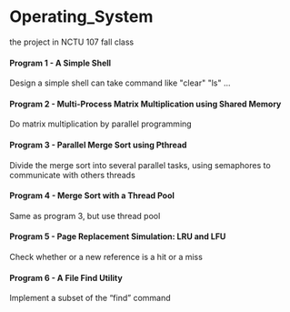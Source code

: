 # Operating_System
 the project in NCTU 107 fall class

#### Program 1 - A Simple Shell
Design a simple shell can take command like "clear" "ls" ...

#### Program 2 - Multi-Process Matrix Multiplication using Shared Memory
Do matrix multiplication by parallel programming

#### Program 3 - Parallel Merge Sort using Pthread
Divide the merge sort into several parallel tasks, using semaphores to communicate with others threads 

#### Program 4 - Merge Sort with a Thread Pool
Same as program 3, but use thread pool

#### Program 5 - Page Replacement Simulation: LRU and LFU
Check whether or a new reference is a hit or a miss

#### Program 6 - A File Find Utility
Implement a subset of the “find” command 
